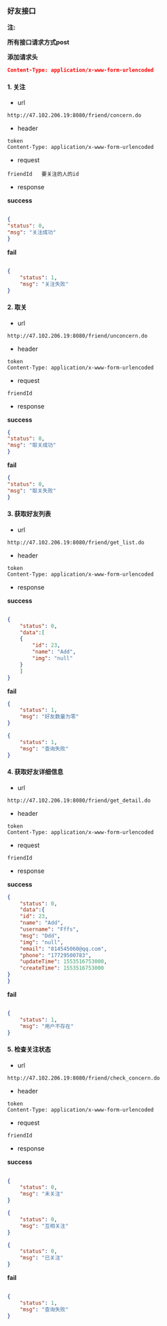 ### 好友接口

**注:** 

 **所有接口请求方式post**

**添加请求头**

```json
Content-Type: application/x-www-form-urlencoded
```
#### 1. 关注

- url 

```
http://47.102.206.19:8080/friend/concern.do
```

- header 

```
token
Content-Type: application/x-www-form-urlencoded
```
- request

```
friendId   要关注的人的id
```

- response

**success**

```json

{
"status": 0,
"msg": "关注成功"
}
```
**fail**

```json

{
	"status": 1,
	"msg": "关注失败"
}

```
#### 2. 取关

- url 

```
http://47.102.206.19:8080/friend/unconcern.do
```

- header 

```
token
Content-Type: application/x-www-form-urlencoded
```
- request

```
friendId
```

- response

**success**

```json
{
"status": 0,
"msg": "取关成功"
}
```

**fail**

```json
{
"status": 0,
"msg": "取关失败"
}
```
#### 3. 获取好友列表

- url 

```
http://47.102.206.19:8080/friend/get_list.do
```

- header 

```
token
Content-Type: application/x-www-form-urlencoded
```
- response

**success**

```json

{
	"status": 0,
	"data":[
	{
		"id": 23,
		"name": "Add",
		"img": "null"
	}
	]
}
```

**fail**

```json
{
	"status": 1,
	"msg": "好友数量为零"
}

{
	"status": 1,
	"msg": "查询失败"
}
```
#### 4. 获取好友详细信息

- url 

```
http://47.102.206.19:8080/friend/get_detail.do
```

- header 

```
token
Content-Type: application/x-www-form-urlencoded
```
- request

```
friendId
```

- response

**success**

```json
{
	"status": 0,
	"data":{
	"id": 23,
	"name": "Add",
	"username": "Fffs",
	"msg": "Ddd",
	"img": "null",
	"email": "814545060@qq.com",
	"phone": "17729500783",
	"updateTime": 1553516753000,
	"createTime": 1553516753000
}
}
```

**fail**

```json

{
	"status": 1,
	"msg": "用户不存在"
}

```
#### 5. 检查关注状态

- url 

```
http://47.102.206.19:8080/friend/check_concern.do
```

- header 

```
token
Content-Type: application/x-www-form-urlencoded
```
- request

```
friendId
```

- response

**success**

```json
	
{
	"status": 0,
	"msg": "未关注"
}

{
	"status": 0,
	"msg": "互相关注"
}

{
	"status": 0,
	"msg": "已关注"
}
```

**fail**

```json

{
	"status": 1,
    "msg": "查询失败"
}

```
